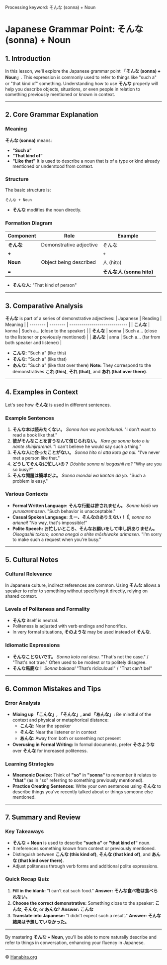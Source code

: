 Processing keyword: そんな (sonna) + Noun
# Japanese Grammar Point: そんな (sonna) + Noun

## 1. Introduction
In this lesson, we'll explore the Japanese grammar point **「そんな (sonna) + Noun」**. This expression is commonly used to refer to things like "such a" or "that kind of" something. Understanding how to use **そんな** properly will help you describe objects, situations, or even people in relation to something previously mentioned or known in context.

---
## 2. Core Grammar Explanation
### Meaning
**そんな (sonna)** means:
- **"Such a"**
- **"That kind of"**
- **"Like that"**
It is used to describe a noun that is of a type or kind already mentioned or understood from context.
### Structure
The basic structure is:
```plaintext
そんな + Noun
```
- **そんな** modifies the noun directly.
### Formation Diagram
| Component       | Role             | Example                |
| --------------- | ---------------- | ---------------------- |
| **そんな**       | Demonstrative adjective | そんな               |
| **+**           |                  | +                      |
| **Noun**        | Object being described | 人 (hito)             |
| **=**           |                  | **そんな人 (sonna hito)** |
- **そんな人**: "That kind of person"
---
## 3. Comparative Analysis
**そんな** is part of a series of demonstrative adjectives:
| Japanese | Reading  | Meaning                       |
| -------- | -------- | ----------------------------- |
| **こんな** | konna    | Such a... (close to the speaker) |
| **そんな** | sonna    | Such a... (close to the listener or previously mentioned) |
| **あんな** | anna     | Such a... (far from both speaker and listener) |
- **こんな**: "Such a" (like this)
- **そんな**: "Such a" (like that)
- **あんな**: "Such a" (like that over there)
**Note:** They correspond to the demonstratives **これ (this)**, **それ (that)**, and **あれ (that over there)**.
---
## 4. Examples in Context
Let's see how **そんな** is used in different sentences.
### Example Sentences
1. **そんな本は読みたくない。**
   *Sonna hon wa yomitakunai.*
   "I don't want to read a book like that."
2. **彼がそんなことを言うなんて信じられない。**
   *Kare ga sonna koto o iu nante shinjirarenai.*
   "I can't believe he would say such a thing."
3. **そんな人に会ったことがない。**
   *Sonna hito ni atta koto ga nai.*
   "I've never met a person like that."
4. **どうしてそんなに忙しいの？**
   *Dōshite sonna ni isogashii no?*
   "Why are you so busy?"
5. **そんな問題は簡単だよ。**
   *Sonna mondai wa kantan da yo.*
   "Such a problem is easy."
### Various Contexts
- **Formal Written Language:**
  **そんな行動は許されません。**
  *Sonna kōdō wa yurusaremasen.*
  "Such behavior is unacceptable."
- **Casual Spoken Language:**
  **えー、そんなのありえない！**
  *Ē, sonna no arienai!*
  "No way, that's impossible!"
- **Polite Speech:**
  **お忙しいところ、そんなお願いをして申し訳ありません。**
  *Oisogashii tokoro, sonna onegai o shite mōshiwake arimasen.*
  "I'm sorry to make such a request when you're busy."
---
## 5. Cultural Notes
### Cultural Relevance
In Japanese culture, indirect references are common. Using **そんな** allows a speaker to refer to something without specifying it directly, relying on shared context.
### Levels of Politeness and Formality
- **そんな** itself is neutral.
- Politeness is adjusted with verb endings and honorifics.
- In very formal situations, **そのような** may be used instead of **そんな**.
### Idiomatic Expressions
- **そんなことないです。**
  *Sonna koto nai desu.*
  "That's not the case." / "That's not true."
  Often used to be modest or to politely disagree.
- **そんな馬鹿な！**
  *Sonna bakana!*
  "That’s ridiculous!" / "That can't be!"
---
## 6. Common Mistakes and Tips
### Error Analysis
- **Mixing up 「こんな」, 「そんな」, and 「あんな」:**
  Be mindful of the context and physical or metaphorical distance:
  - **こんな**: Near the speaker
  - **そんな**: Near the listener or in context
  - **あんな**: Away from both or something not present
- **Overusing in Formal Writing:**
  In formal documents, prefer **そのような** over **そんな** for increased politeness.
### Learning Strategies
- **Mnemonic Device:**
  Think of **"so"** in **"sonna"** to remember it relates to **"that"** (as in "so" referring to something previously mentioned).
- **Practice Creating Sentences:**
  Write your own sentences using **そんな** to describe things you've recently talked about or things someone else mentioned.
---
## 7. Summary and Review
### Key Takeaways
- **そんな + Noun** is used to describe **"such a"** or **"that kind of"** noun.
- It references something known from context or previously mentioned.
- Distinguish between **こんな (this kind of)**, **そんな (that kind of)**, and **あんな (that kind over there)**.
- Adjust politeness through verb forms and additional polite expressions.
### Quick Recap Quiz
1. **Fill in the blank:** "I can't eat such food."
   **Answer:** **そんな食べ物は食べられない。**
2. **Choose the correct demonstrative:**
   Something close to the speaker: **こんな**, **そんな**, or **あんな**?
   **Answer:** **こんな**
3. **Translate into Japanese:**
   "I didn't expect such a result."
   **Answer:** **そんな結果は予想していなかった。**
---
By mastering **そんな + Noun**, you'll be able to more naturally describe and refer to things in conversation, enhancing your fluency in Japanese.


---

© [Hanabira.org](https://hanabira.org)
